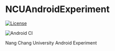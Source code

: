 # NCUAndroidExperiment

[![License](https://img.shields.io/badge/license-Apache%202-green.svg)](https://github.com/LinLorry/NCUAndroidExperiment/blob/main/LICENSE)

![Android CI](https://github.com/LinLorry/NCUAndroidExperiment/workflows/Android%20CI/badge.svg)

Nang Chang University Android Experiment
